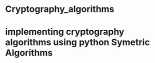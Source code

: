 # Cryptography_algorithms
 implementing cryptography algorithms using python
 Symetric Algorithms 
 ===================
 
